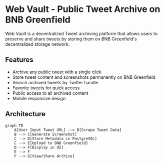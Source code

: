 # Web Vault - Public Tweet Archive on BNB Greenfield

Web Vault is a decentralized Tweet archiving platform that allows users to preserve and share tweets by storing them on BNB Greenfield's decentralized storage network.

## Features

- Archive any public tweet with a single click
- Store tweet content and screenshots permanently on BNB Greenfield
- Search archived tweets by Twitter handle
- Favorite tweets for quick access
- Public access to all archived content
- Mobile responsive design

## Architecture

```mermaid
graph TD
    A[User Input Tweet URL] --> B[Scrape Tweet Data]
    B --> C[Generate Screenshot]
    C --> D[Store Metadata in PostgreSQL]
    C --> E[Upload to BNB Greenfield]
    D --> F[Display in UI]
    E --> F
    F --> G[View/Share Archive]
